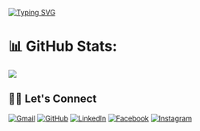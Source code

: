 [![Typing SVG](https://readme-typing-svg.herokuapp.com?font=Fira+Code&weight=600&size=22&pause=1000&color=FF8C00&vCenter=true&random=false&width=600&lines=Full+Stack+Web%2FMobile+Developer;I+work+mainly+with+React+%7C+React+Native)](https://git.io/typing-svg)

# 📊 GitHub Stats:
![](https://github-readme-streak-stats.herokuapp.com/?user=Ross1736&theme=dark&hide_border=false)

## 🙋‍♀️ Let's Connect

<p align="start">
	<a href="mailto:bryan1736b@gmail.com"><img src="https://img.icons8.com/bubbles/50/000000/gmail.png" alt="Gmail"/></a>
	<a href="https://github.com/Ross1736"><img src="https://img.icons8.com/bubbles/50/000000/github.png" alt="GitHub"/></a>
	<a href="https://www.linkedin.com/in/bryan-ticona-valencia-999632269"><img src="https://img.icons8.com/bubbles/50/000000/linkedin.png" alt="LinkedIn"/></a>
	<a href="https://www.facebook.com/bryan.ticona.338"><img src="https://img.icons8.com/bubbles/50/000000/facebook-new.png" alt="Facebook"/></a>
	<a href="https://www.instagram.com/ross1736b"><img src="https://img.icons8.com/bubbles/50/000000/instagram.png" alt="Instagram"/></a>
</p>
